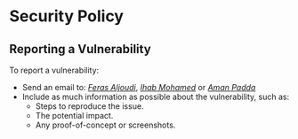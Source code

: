 # Security Policy

## Reporting a Vulnerability

To report a vulnerability:

- Send an email to: _<a href="mailto:feras.aljoudi@gmail.com">Feras Aljoudi</a>_, _<a href="mailto:ehabsalem98@gmail.com">Ihab Mohamed</a>_ or _<a href="mailto:park.serena.s@gmail.com">Aman Padda</a>_
- Include as much information as possible about the vulnerability, such as:
    - Steps to reproduce the issue.
    - The potential impact.
    - Any proof-of-concept or screenshots.
